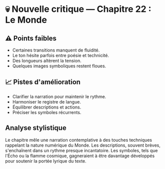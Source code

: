 # 💀 Nouvelle critique — Chapitre 22 : Le Monde

## ⚠️ Points faibles
- Certaines transitions manquent de fluidité.
- Le ton hésite parfois entre poésie et technicité.
- Des longueurs altèrent la tension.
- Quelques images symboliques restent floues.

## 📈 Pistes d'amélioration
- Clarifier la narration pour maintenir le rythme.
- Harmoniser le registre de langue.
- Équilibrer descriptions et actions.
- Préciser les symboles récurrents.

## Analyse stylistique
Le chapitre mêle une narration contemplative à des touches techniques rappelant la nature numérique du Monde. Les descriptions, souvent brèves, s'enchaînent dans un rythme presque incantatoire. Les symboles, tels que l'Écho ou la flamme cosmique, gagneraient à être davantage développés pour soutenir la portée lyrique du texte.

